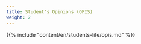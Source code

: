 ```yaml
---
title: Student's Opinions (OPIS)
weight: 2
---
```


{{% include "content/en/students-life/opis.md" %}}